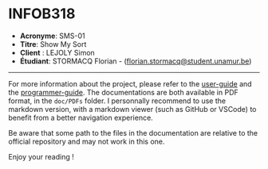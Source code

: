 # INFOB318

- **Acronyme**: SMS-01
- **Titre**: Show My Sort
- **Client** : LEJOLY Simon
- **Étudiant**: STORMACQ Florian - (florian.stormacq@student.unamur.be)

---

For more information about the project, please refer to the [user-guide](./doc/sources/user-guide.md) and the [programmer-guide](./doc/sources/programmer-guide.md). The documentations are both available in PDF format, in the `doc/PDFs` folder. I personnally recommend to use the markdown version, with a markdown viewer (such as GitHub or VSCode) to benefit from a better navigation experience.

Be aware that some path to the files in the documentation are relative to the official repository and may not work in this one.

Enjoy your reading !